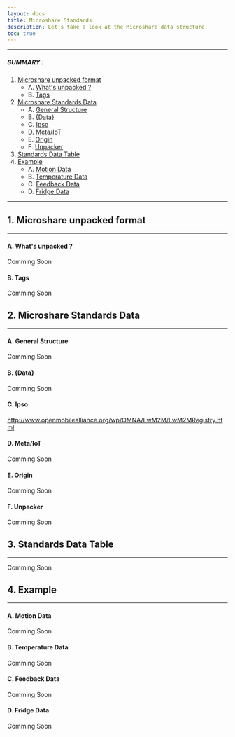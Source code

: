 ```yaml
---
layout: docs
title: Microshare Standards
description: Let's take a look at the Microshare data structure.
toc: true
---
```


---------------------------------------

##### SUMMARY : 

1. [Microshare unpacked format](./#1-microshare-unpacked-format)
    - A. [What's unpacked ?](./#a-whats-unpacked-)
    - B. [Tags](./#b-tags)
2. [Microshare Standards Data](./#2-microshare-standards-data)
    - A. [General Structure](./#a-general-structure)
    - B. [{Data}](./#b-data)
    - C. [Ipso](./#c-ipso)
    - D. [Meta/IoT](./#d-metaiot)
    - E. [Origin](./#e-origin)
    - F. [Unpacker](./#f-unpacker)
3. [Standards Data Table](./#3-standards-data-table)
4. [Example](./#4-example)
    - A. [Motion Data](./#a-motion-data)
    - B. [Temperature Data](./#b-temperature-data)
    - C. [Feedback Data](./#c-feedback-data)
    - D. [Fridge Data](./#d-fridge-data)

---------------------------------------


## 1. Microshare unpacked format
---------------------------------------

#### A. What's unpacked ?

Comming Soon

#### B. Tags

Comming Soon

## 2. Microshare Standards Data
---------------------------------------

#### A. General Structure

Comming Soon

#### B. {Data}

Comming Soon

#### C. Ipso

http://www.openmobilealliance.org/wp/OMNA/LwM2M/LwM2MRegistry.html

#### D. Meta/IoT

Comming Soon

#### E. Origin

Comming Soon

#### F. Unpacker

Comming Soon

## 3. Standards Data Table
---------------------------------------

Comming Soon

## 4. Example
---------------------------------------

#### A. Motion Data

Comming Soon

#### B. Temperature Data

Comming Soon

#### C. Feedback Data

Comming Soon

#### D. Fridge Data

Comming Soon

